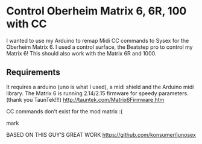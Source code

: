 # Control Oberheim Matrix 6, 6R, 100 with CC

I wanted to use my Arduino to remap Midi CC commands to Sysex for the Oberheim Matrix 6.
I used a control surface, the Beatstep pro to control my Matrix 6!
This should also work with the Matrix 6R and 1000.

## Requirements
It requires a arduino (uno is what I used), a midi shield and the Arduino midi library.
The Matrix 6 is running 2.14/2.15 firmware for speedy parameters.  (thank you TaunTek!!!)
http://tauntek.com/Matrix6Firmware.htm


CC commands don’t exist for the mod matrix :(

mark

BASED ON THIS GUY’S GREAT WORK
https://github.com/konsumer/junosex
